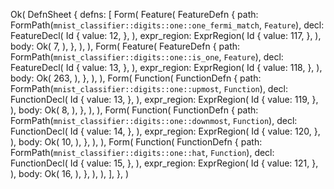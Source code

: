 Ok(
    DefnSheet {
        defns: [
            Form(
                Feature(
                    FeatureDefn {
                        path: FormPath(`mnist_classifier::digits::one::one_fermi_match`, `Feature`),
                        decl: FeatureDecl(
                            Id {
                                value: 12,
                            },
                        ),
                        expr_region: ExprRegion(
                            Id {
                                value: 117,
                            },
                        ),
                        body: Ok(
                            7,
                        ),
                    },
                ),
            ),
            Form(
                Feature(
                    FeatureDefn {
                        path: FormPath(`mnist_classifier::digits::one::is_one`, `Feature`),
                        decl: FeatureDecl(
                            Id {
                                value: 13,
                            },
                        ),
                        expr_region: ExprRegion(
                            Id {
                                value: 118,
                            },
                        ),
                        body: Ok(
                            263,
                        ),
                    },
                ),
            ),
            Form(
                Function(
                    FunctionDefn {
                        path: FormPath(`mnist_classifier::digits::one::upmost`, `Function`),
                        decl: FunctionDecl(
                            Id {
                                value: 13,
                            },
                        ),
                        expr_region: ExprRegion(
                            Id {
                                value: 119,
                            },
                        ),
                        body: Ok(
                            8,
                        ),
                    },
                ),
            ),
            Form(
                Function(
                    FunctionDefn {
                        path: FormPath(`mnist_classifier::digits::one::downmost`, `Function`),
                        decl: FunctionDecl(
                            Id {
                                value: 14,
                            },
                        ),
                        expr_region: ExprRegion(
                            Id {
                                value: 120,
                            },
                        ),
                        body: Ok(
                            10,
                        ),
                    },
                ),
            ),
            Form(
                Function(
                    FunctionDefn {
                        path: FormPath(`mnist_classifier::digits::one::hat`, `Function`),
                        decl: FunctionDecl(
                            Id {
                                value: 15,
                            },
                        ),
                        expr_region: ExprRegion(
                            Id {
                                value: 121,
                            },
                        ),
                        body: Ok(
                            16,
                        ),
                    },
                ),
            ),
        ],
    },
)